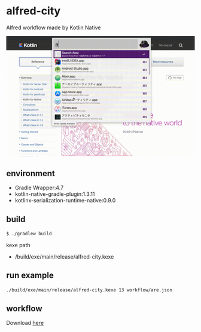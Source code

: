 # alfred-city
Alfred workflow made by Kotlin Native

![image](capture.gif)

## environment
- Gradle Wrapper:4.7
- kotlin-native-gradle-plugin:1.3.11
- kotlinx-serialization-runtime-native:0.9.0

## build

````sh
$ ./gradlew build
````

kexe path

- /build/exe/main/release/alfred-city.kexe

## run example

```sh
./build/exe/main/release/alfred-city.kexe 13 workflow/are.json
```

## workflow

Download [here](https://github.com/sakebook/alfred-city/releases/tag/0.0.1)